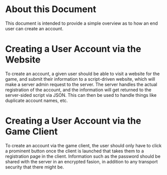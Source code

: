About this Document
====================

This document is intended to provide a simple overview as to how an end user can create an account.

Creating a User Account via the Website
====================

To create an account, a given user should be able to visit a website for the game, and submit their information to a script-driven website, which will make a server admin request to the server. The server handles the actual registration of the account, and the information will get returned to the server-sided script via JSON. This can then be used to handle things like duplicate account names, etc.

Creating a User Account via the Game Client
====================

To create an account via the game client, the user should only have to click a prominent button once the client is launched that takes them to a registration page in the client. Information such as the password should be shared with the server in an encrypted fasion, in addition to any transport security that there might be. 